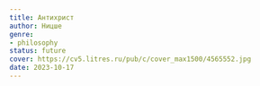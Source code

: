 ```yaml
---
title: Антихрист
author: Ницше
genre:
- philosophy
status: future
cover: https://cv5.litres.ru/pub/c/cover_max1500/4565552.jpg
date: 2023-10-17
---
```


